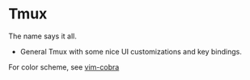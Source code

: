 Tmux
=======

The name says it all.

* General Tmux with some nice UI customizations and key bindings.


For color scheme, see [vim-cobra](https://github.com/67hz/vim-cobra)



